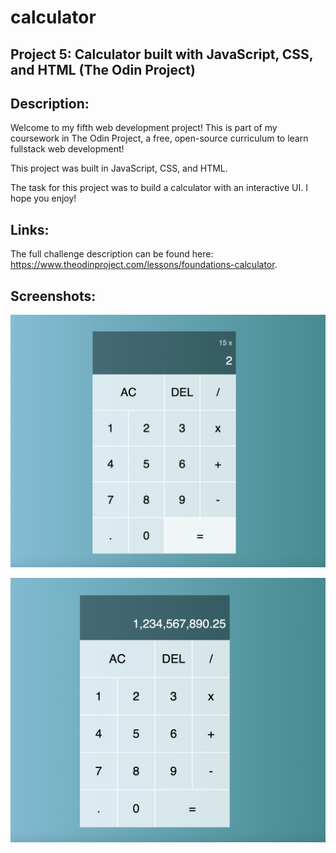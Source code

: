 # calculator
## Project 5: Calculator built with JavaScript, CSS, and HTML (The Odin Project)

## Description: 
Welcome to my fifth web development project! This is part of my coursework in The Odin Project, a free, open-source curriculum to learn fullstack web development! 

This project was built in JavaScript, CSS, and HTML. 

The task for this project was to build a calculator with an interactive UI. I hope you enjoy! 

## Links:
The full challenge description can be found here: https://www.theodinproject.com/lessons/foundations-calculator. 

## Screenshots:
![Two Operands](calculator-images/operands-image.png)

![Commas And Decimal Place](calculator-images/commas-image.png)

